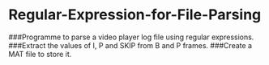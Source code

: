 # Regular-Expression-for-File-Parsing

###Programme to parse a video player log file using regular expressions.
###Extract the values of I, P and SKIP from B and P frames.
###Create a MAT file to store it.
